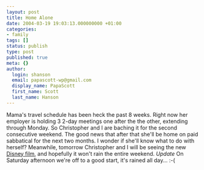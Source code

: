 ```yaml
---
layout: post
title: Home Alone
date: 2004-03-19 19:03:13.000000000 +01:00
categories:
- family
tags: []
status: publish
type: post
published: true
meta: {}
author:
  login: shanson
  email: papascott-wp@gmail.com
  display_name: PapaScott
  first_name: Scott
  last_name: Hanson
---
```

<p>Mama's travel schedule has been heck the past 8 weeks. Right now her employer is holding 3 2-day meetings one after the the other, extending through Monday. So Christopher and I are baching it for the second consecutive weekend. The good news that after that she'll be home on paid sabbatical for the next two months. I wonder if she'll know what to do with herself? Meanwhile, tomorrow Christopher and I will be seeing the new <a title="BÄRENBRÜDER" href="http://www.disney.de/DisneyKinofilme/baerenbrueder/">Disney film</a>, and hopefully it won't rain the entire weekend. <em>Update</em> On Saturday afternoon we're off to a good start, it's rained all day... :-(</p>

